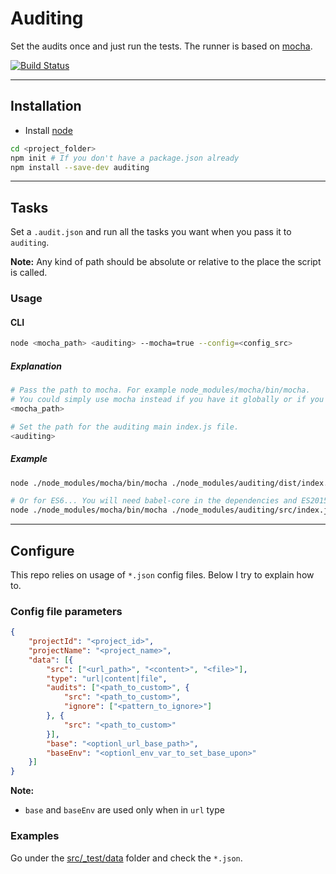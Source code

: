 # Auditing

Set the audits once and just run the tests.
The runner is based on [mocha](https://mochajs.org/).

[![Build Status](https://travis-ci.org/Sendoushi/auditing.svg?branch=master)](https://travis-ci.org/Sendoushi/auditing)

----------

## Installation

- Install [node](http://nodejs.org)

```sh
cd <project_folder>
npm init # If you don't have a package.json already
npm install --save-dev auditing
```

----------

## Tasks

Set a `.audit.json` and run all the tasks you want when you pass it to `auditing`.<br>

**Note:**
Any kind of path should be absolute or relative to the place the script is called.

### Usage


#### CLI

```sh
node <mocha_path> <auditing> --mocha=true --config=<config_src>
```

##### Explanation

```sh
# Pass the path to mocha. For example node_modules/mocha/bin/mocha.
# You could simply use mocha instead if you have it globally or if you're using npm scripts.
<mocha_path>
```

```sh
# Set the path for the auditing main index.js file.
<auditing>
```

##### Example

```sh
node ./node_modules/mocha/bin/mocha ./node_modules/auditing/dist/index.js --mocha=true --config=".audit.json"

# Or for ES6... You will need babel-core in the dependencies and ES2015 preset setup in the .babelrc
node ./node_modules/mocha/bin/mocha ./node_modules/auditing/src/index.js --compilers js:babel-core/register --mocha=true --config=".audit.json"
```

-------------------

## Configure

This repo relies on usage of `*.json` config files. Below I try to explain how to.

### Config file parameters
```json
{
    "projectId": "<project_id>",
    "projectName": "<project_name>",
    "data": [{
        "src": ["<url_path>", "<content>", "<file>"],
        "type": "url|content|file",
        "audits": ["<path_to_custom>", {
            "src": "<path_to_custom>",
            "ignore": ["<pattern_to_ignore>"]
        }, {
            "src": "<path_to_custom>"
        }],
        "base": "<optionl_url_base_path>",
        "baseEnv": "<optionl_env_var_to_set_base_upon>"
    }]
}
```

**Note:**
- `base` and `baseEnv` are used only when in `url` type

### Examples
Go under the [src/_test/data](src/_test/data) folder and check the `*.json`.
